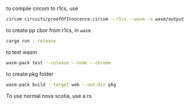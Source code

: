 to compile circom to r1cs, use

```sh
circom circuits/proofOfInnocence.circom --r1cs --wasm -o wasm/output
```

to create pp cbor from r1cs, in `wasm`

```sh
cargo run --release
```

to test wasm

```sh
wasm-pack test --release --node --chrome
```

to create pkg folder

```sh
wasm-pack build --target web --out-dir pkg
```

To use normal nova scotia, use a.rs
